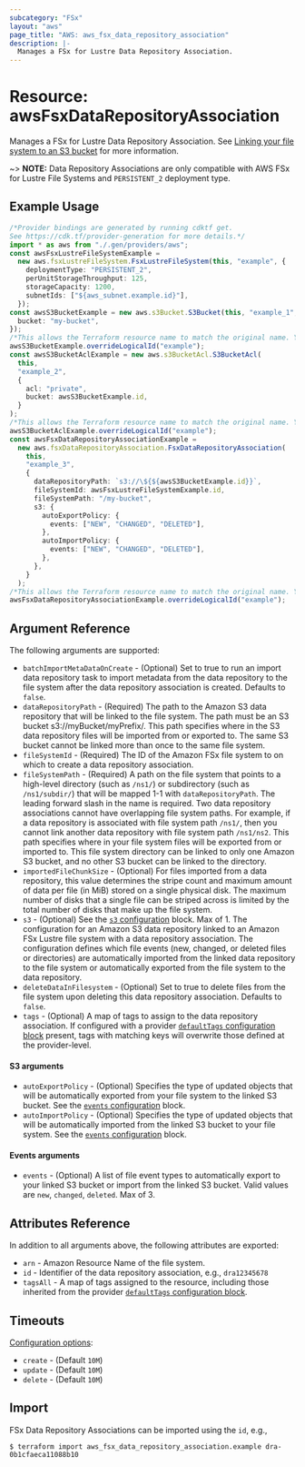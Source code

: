 ```yaml
---
subcategory: "FSx"
layout: "aws"
page_title: "AWS: aws_fsx_data_repository_association"
description: |-
  Manages a FSx for Lustre Data Repository Association.
---
```


# Resource: awsFsxDataRepositoryAssociation

Manages a FSx for Lustre Data Repository Association. See [Linking your file system to an S3 bucket](https://docs.aws.amazon.com/fsx/latest/LustreGuide/create-dra-linked-data-repo.html) for more information.

\~> **NOTE:** Data Repository Associations are only compatible with AWS FSx for Lustre File Systems and `PERSISTENT_2` deployment type.

## Example Usage

```typescript
/*Provider bindings are generated by running cdktf get.
See https://cdk.tf/provider-generation for more details.*/
import * as aws from "./.gen/providers/aws";
const awsFsxLustreFileSystemExample =
  new aws.fsxLustreFileSystem.FsxLustreFileSystem(this, "example", {
    deploymentType: "PERSISTENT_2",
    perUnitStorageThroughput: 125,
    storageCapacity: 1200,
    subnetIds: ["${aws_subnet.example.id}"],
  });
const awsS3BucketExample = new aws.s3Bucket.S3Bucket(this, "example_1", {
  bucket: "my-bucket",
});
/*This allows the Terraform resource name to match the original name. You can remove the call if you don't need them to match.*/
awsS3BucketExample.overrideLogicalId("example");
const awsS3BucketAclExample = new aws.s3BucketAcl.S3BucketAcl(
  this,
  "example_2",
  {
    acl: "private",
    bucket: awsS3BucketExample.id,
  }
);
/*This allows the Terraform resource name to match the original name. You can remove the call if you don't need them to match.*/
awsS3BucketAclExample.overrideLogicalId("example");
const awsFsxDataRepositoryAssociationExample =
  new aws.fsxDataRepositoryAssociation.FsxDataRepositoryAssociation(
    this,
    "example_3",
    {
      dataRepositoryPath: `s3://\${${awsS3BucketExample.id}}`,
      fileSystemId: awsFsxLustreFileSystemExample.id,
      fileSystemPath: "/my-bucket",
      s3: {
        autoExportPolicy: {
          events: ["NEW", "CHANGED", "DELETED"],
        },
        autoImportPolicy: {
          events: ["NEW", "CHANGED", "DELETED"],
        },
      },
    }
  );
/*This allows the Terraform resource name to match the original name. You can remove the call if you don't need them to match.*/
awsFsxDataRepositoryAssociationExample.overrideLogicalId("example");

```

## Argument Reference

The following arguments are supported:

* `batchImportMetaDataOnCreate` - (Optional) Set to true to run an import data repository task to import metadata from the data repository to the file system after the data repository association is created. Defaults to `false`.
* `dataRepositoryPath` - (Required) The path to the Amazon S3 data repository that will be linked to the file system. The path must be an S3 bucket s3://myBucket/myPrefix/. This path specifies where in the S3 data repository files will be imported from or exported to. The same S3 bucket cannot be linked more than once to the same file system.
* `fileSystemId` - (Required) The ID of the Amazon FSx file system to on which to create a data repository association.
* `fileSystemPath` - (Required) A path on the file system that points to a high-level directory (such as `/ns1/`) or subdirectory (such as `/ns1/subdir/`) that will be mapped 1-1 with `dataRepositoryPath`. The leading forward slash in the name is required. Two data repository associations cannot have overlapping file system paths. For example, if a data repository is associated with file system path `/ns1/`, then you cannot link another data repository with file system path `/ns1/ns2`. This path specifies where in your file system files will be exported from or imported to. This file system directory can be linked to only one Amazon S3 bucket, and no other S3 bucket can be linked to the directory.
* `importedFileChunkSize` - (Optional) For files imported from a data repository, this value determines the stripe count and maximum amount of data per file (in MiB) stored on a single physical disk. The maximum number of disks that a single file can be striped across is limited by the total number of disks that make up the file system.
* `s3` - (Optional) See the [`s3` configuration](#s3-arguments) block. Max of 1.
  The configuration for an Amazon S3 data repository linked to an Amazon FSx Lustre file system with a data repository association. The configuration defines which file events (new, changed, or deleted files or directories) are automatically imported from the linked data repository to the file system or automatically exported from the file system to the data repository.
* `deleteDataInFilesystem` - (Optional) Set to true to delete files from the file system upon deleting this data repository association. Defaults to `false`.
* `tags` - (Optional) A map of tags to assign to the data repository association. If configured with a provider [`defaultTags` configuration block](https://registry.terraform.io/providers/hashicorp/aws/latest/docs#default_tags-configuration-block) present, tags with matching keys will overwrite those defined at the provider-level.

#### S3 arguments

* `autoExportPolicy` - (Optional) Specifies the type of updated objects that will be automatically exported from your file system to the linked S3 bucket. See the [`events` configuration](#events-arguments) block.
* `autoImportPolicy` - (Optional) Specifies the type of updated objects that will be automatically imported from the linked S3 bucket to your file system. See the [`events` configuration](#events-arguments) block.

#### Events arguments

* `events` - (Optional) A list of file event types to automatically export to your linked S3 bucket or import from the linked S3 bucket. Valid values are `new`, `changed`, `deleted`. Max of 3.

## Attributes Reference

In addition to all arguments above, the following attributes are exported:

* `arn` - Amazon Resource Name of the file system.
* `id` - Identifier of the data repository association, e.g., `dra12345678`
* `tagsAll` - A map of tags assigned to the resource, including those inherited from the provider [`defaultTags` configuration block](https://registry.terraform.io/providers/hashicorp/aws/latest/docs#default_tags-configuration-block).

## Timeouts

[Configuration options](https://developer.hashicorp.com/terraform/language/resources/syntax#operation-timeouts):

* `create` - (Default `10M`)
* `update` - (Default `10M`)
* `delete` - (Default `10M`)

## Import

FSx Data Repository Associations can be imported using the `id`, e.g.,

```console
$ terraform import aws_fsx_data_repository_association.example dra-0b1cfaeca11088b10
```
